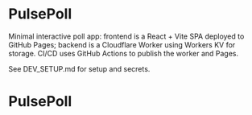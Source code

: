 # PulsePoll

Minimal interactive poll app: frontend is a React + Vite SPA deployed to GitHub Pages; backend is a Cloudflare Worker using Workers KV for storage. CI/CD uses GitHub Actions to publish the worker and Pages.

See DEV_SETUP.md for setup and secrets.
# PulsePoll